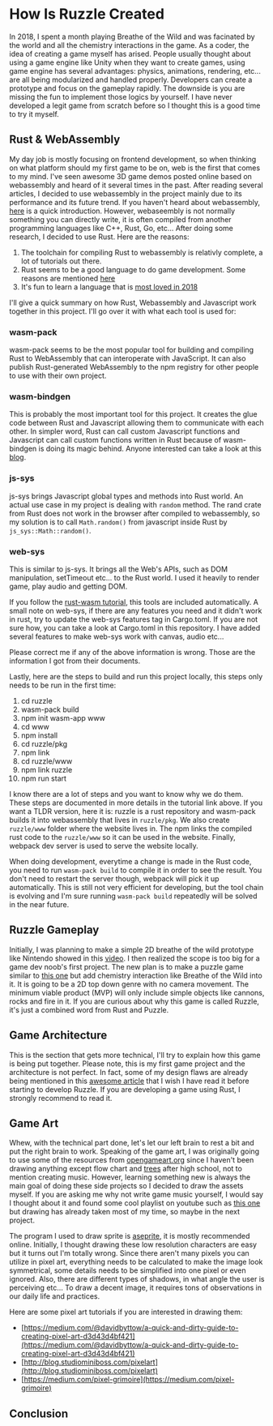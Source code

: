 # How Is Ruzzle Created

In 2018, I spent a month playing Breathe of the Wild and was facinated by the world and all the chemistry interactions in the game. As a coder, the idea of creating a game myself has arised. People usually thought about using a game engine like Unity when they want to create games, using game engine has several advantages: physics, animations, rendering, etc... are all being modularized and handled properly. Developers can create a prototype and focus on the gameplay rapidly. The downside is you are missing the fun to implement those logics by yourself. I have never developed a legit game from scratch before so I thought this is a good time to try it myself.

## Rust & WebAssembly

My day job is mostly focusing on frontend development, so when thinking on what platform should my first game to be on, web is the first that comes to my mind. I've seen awesome 3D game demos posted online based on webassembly and heard of it several times in the past. After reading several articles, I decided to use webassembly in the project mainly due to its performance and its future trend. If you haven't heard about webassembly, [here](https://hacks.mozilla.org/2017/02/a-cartoon-intro-to-webassembly/) is a quick introduction. However, webaseembly is not normally something you can directly write, it is often compiled from another programming languages like C++, Rust, Go, etc... After doing some research, I decided to use Rust. Here are the reasons:

1. The toolchain for compiling Rust to webassembly is relativly complete, a lot of tutorials out there.
2. Rust seems to be a good language to do game development. Some reasons are mentioned [here](http://arewegameyet.com/)
3. It's fun to learn a language that is [most loved in 2018](https://insights.stackoverflow.com/survey/2018/)

I'll give a quick summary on how Rust, Webassembly and Javascript work together in this project. I'll go over it with what each tool is used for:

### wasm-pack
wasm-pack seems to be the most popular tool for building and compiling Rust to WebAssembly that can interoperate with JavaScript. It can also publish Rust-generated WebAssembly to the npm registry for other people to use with their own project.

### wasm-bindgen
This is probably the most important tool for this project. It creates the glue code between Rust and Javascript allowing them to communicate with each other. In simpler word, Rust can call custom Javascript functions and Javascript can call custom functions written in Rust because of wasm-bindgen is doing its magic behind. Anyone interested can take a look at this [blog](https://hacks.mozilla.org/2018/04/javascript-to-rust-and-back-again-a-wasm-bindgen-tale/).

### js-sys
js-sys brings Javascript global types and methods into Rust world. An actual use case in my project is dealing with `random` method. The rand crate from Rust does not work in the browser after compiled to webassembly, so my solution is to call `Math.random()` from javascript inside Rust by `js_sys::Math::random()`.

### web-sys
This is similar to js-sys. It brings all the Web's APIs, such as DOM manipulation, setTimeout etc... to the Rust world. I used it heavily to render game, play audio and getting DOM.

If you follow the [rust-wasm tutorial](https://rustwasm.github.io/book/introduction.html), this tools are included automatically. A small note on web-sys, if there are any features you need and it didn't work in rust, try to update the web-sys features tag in Cargo.toml. If you are not sure how, you can take a look at Cargo.toml in this repository. I have added several features to make web-sys work with canvas, audio etc...

Please correct me if any of the above information is wrong. Those are the information I got from their documents.

Lastly, here are the steps to build and run this project locally, this steps only needs to be run in the first time:

1. cd ruzzle
2. wasm-pack build
3. npm init wasm-app www
4. cd www
5. npm install
6. cd ruzzle/pkg
7. npm link
8. cd ruzzle/www
9. npm link ruzzle
10. npm run start

I know there are a lot of steps and you want to know why we do them. These steps are documented in more details in the tutorial link above. If you want a TLDR version, here it is: ruzzle is a rust repository and wasm-pack builds it into webassembly that lives in `ruzzle/pkg`. We also create `ruzzle/www` folder where the website lives in. The npm links the compiled rust code to the `ruzzle/www` so it can be used in the website. Finally, webpack dev server is used to serve the website locally.

When doing development, everytime a change is made in the Rust code, you need to run `wasm-pack build` to compile it in order to see the result. You don't need to restart the server though, webpack will pick it up automatically. This is still not very efficient for developing, but the tool chain is evolving and I'm sure running `wasm-pack build` repeatedly will be solved in the near future.

## Ruzzle Gameplay

Initially, I was planning to make a simple 2D breathe of the wild prototype like Nintendo showed in this [video](https://www.youtube.com/watch?v=ruNLBHDS3yM).
I then realized the scope is too big for a game dev noob's first project. The new plan is to make a puzzle game similar to [this one](http://www.luduminis.com/pascal/) but add chemistry interaction like Breathe of the Wild into it. It is going to be a 2D top down genre with no camera movement. The minimum viable product (MVP) will only include simple objects like cannons, rocks and fire in it. If you are curious about why this game is called Ruzzle, it's just a combined word from Rust and Puzzle.

## Game Architecture

This is the section that gets more technical, I'll try to explain how this game is being put together. Please note, this is my first game project and the architecture is not perfect. In fact, some of my design flaws are already being mentioned in this [awesome article](https://kyren.github.io/2018/09/14/rustconf-talk.html) that I wish I have read it before starting to develop Ruzzle. If you are developing a game using Rust, I strongly recommend to read it.


## Game Art

Whew, with the technical part done, let's let our left brain to rest a bit and put the right brain to work. Speaking of the game art, I was originally going to use some of the resources from [opengameart.org](https://opengameart.org/) since I haven't been drawing anything except flow chart and [trees](https://en.wikipedia.org/wiki/Tree_(data_structure)) after high school, not to mention creating music. However, learning something new is always the main goal of doing these side projects so I decided to draw the assets myself. If you are asking me why not write game music yourself, I would say I thought about it and found some cool playlist on youtube such as [this one](https://www.youtube.com/channel/UCeZLO2VgbZHeDcongKzzfOw) but drawing has already taken most of my time, so maybe in the next project.

The program I used to draw sprite is [aseprite](https://www.aseprite.org/), it is mostly recommended online. Initially, I thought drawing these low resolution characters are easy but it turns out I'm totally wrong. Since there aren't many pixels you can utilize in pixel art, everything needs to be calculated to make the image look symmetrical, some details needs to be simplified into one pixel or even ignored. Also, there are different types of shadows, in what angle the user is perceiving etc... To draw a decent image, it requires tons of observations in our daily life and practices.

Here are some pixel art tutorials if you are interested in drawing them:

- [https://medium.com/@davidbyttow/a-quick-and-dirty-guide-to-creating-pixel-art-d3d43d4bf421](https://medium.com/@davidbyttow/a-quick-and-dirty-guide-to-creating-pixel-art-d3d43d4bf421)
- [http://blog.studiominiboss.com/pixelart](http://blog.studiominiboss.com/pixelart)
- [https://medium.com/pixel-grimoire](https://medium.com/pixel-grimoire)

## Conclusion

